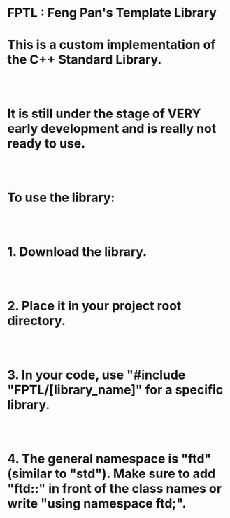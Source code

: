 <h1>FPTL : Feng Pan's Template Library<h1>
<div><p>This is a custom implementation of the C++ Standard Library. </p><br>
<p>It is still under the stage of VERY early development and is <b>really not ready to use.</b></p><br>
<p>To use the library:</p><br>
<p>1. Download the library.</p><br>
<p>2. Place it in your project root directory.</p><br>
<p>3. In your code, use "#include "FPTL/[library_name]" for a specific library.</p><br>
<p>4. The general namespace is "ftd" (similar to "std"). Make sure to add "ftd::" in front of the class names or write "using namespace ftd;".</p><br>
</div>

